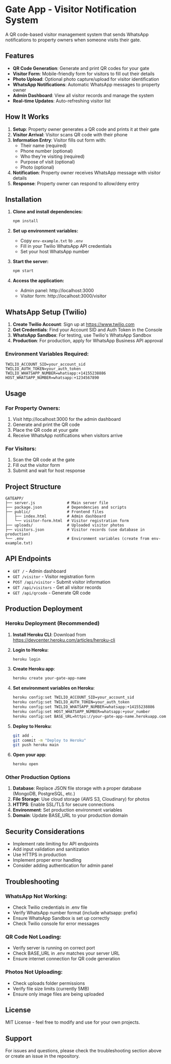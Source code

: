 # Gate App - Visitor Notification System

A QR code-based visitor management system that sends WhatsApp notifications to property owners when someone visits their gate.

## Features

- **QR Code Generation**: Generate and print QR codes for your gate
- **Visitor Form**: Mobile-friendly form for visitors to fill out their details
- **Photo Upload**: Optional photo capture/upload for visitor identification
- **WhatsApp Notifications**: Automatic WhatsApp messages to property owner
- **Admin Dashboard**: View all visitor records and manage the system
- **Real-time Updates**: Auto-refreshing visitor list

## How It Works

1. **Setup**: Property owner generates a QR code and prints it at their gate
2. **Visitor Arrival**: Visitor scans QR code with their phone
3. **Information Entry**: Visitor fills out form with:
   - Their name (required)
   - Phone number (optional)
   - Who they're visiting (required)
   - Purpose of visit (optional)
   - Photo (optional)
4. **Notification**: Property owner receives WhatsApp message with visitor details
5. **Response**: Property owner can respond to allow/deny entry

## Installation

1. **Clone and install dependencies:**
   ```bash
   npm install
   ```

2. **Set up environment variables:**
   - Copy `env-example.txt` to `.env`
   - Fill in your Twilio WhatsApp API credentials
   - Set your host WhatsApp number

3. **Start the server:**
   ```bash
   npm start
   ```

4. **Access the application:**
   - Admin panel: http://localhost:3000
   - Visitor form: http://localhost:3000/visitor

## WhatsApp Setup (Twilio)

1. **Create Twilio Account**: Sign up at https://www.twilio.com
2. **Get Credentials**: Find your Account SID and Auth Token in the Console
3. **WhatsApp Sandbox**: For testing, use Twilio's WhatsApp Sandbox
4. **Production**: For production, apply for WhatsApp Business API approval

### Environment Variables Required:
```
TWILIO_ACCOUNT_SID=your_account_sid
TWILIO_AUTH_TOKEN=your_auth_token
TWILIO_WHATSAPP_NUMBER=whatsapp:+14155238886
HOST_WHATSAPP_NUMBER=whatsapp:+1234567890
```

## Usage

### For Property Owners:
1. Visit http://localhost:3000 for the admin dashboard
2. Generate and print the QR code
3. Place the QR code at your gate
4. Receive WhatsApp notifications when visitors arrive

### For Visitors:
1. Scan the QR code at the gate
2. Fill out the visitor form
3. Submit and wait for host response

## Project Structure

```
GATEAPP/
├── server.js              # Main server file
├── package.json           # Dependencies and scripts
├── public/                # Frontend files
│   ├── index.html         # Admin dashboard
│   └── visitor-form.html  # Visitor registration form
├── uploads/               # Uploaded visitor photos
├── visitors.json          # Visitor records (use database in production)
└── .env                   # Environment variables (create from env-example.txt)
```

## API Endpoints

- `GET /` - Admin dashboard
- `GET /visitor` - Visitor registration form
- `POST /api/visitor` - Submit visitor information
- `GET /api/visitors` - Get all visitor records
- `GET /api/qrcode` - Generate QR code

## Production Deployment

### Heroku Deployment (Recommended)

1. **Install Heroku CLI**: Download from https://devcenter.heroku.com/articles/heroku-cli

2. **Login to Heroku**:
   ```bash
   heroku login
   ```

3. **Create Heroku app**:
   ```bash
   heroku create your-gate-app-name
   ```

4. **Set environment variables on Heroku**:
   ```bash
   heroku config:set TWILIO_ACCOUNT_SID=your_account_sid
   heroku config:set TWILIO_AUTH_TOKEN=your_auth_token
   heroku config:set TWILIO_WHATSAPP_NUMBER=whatsapp:+14155238886
   heroku config:set HOST_WHATSAPP_NUMBER=whatsapp:+your_number
   heroku config:set BASE_URL=https://your-gate-app-name.herokuapp.com
   ```

5. **Deploy to Heroku**:
   ```bash
   git add .
   git commit -m "Deploy to Heroku"
   git push heroku main
   ```

6. **Open your app**:
   ```bash
   heroku open
   ```

### Other Production Options

1. **Database**: Replace JSON file storage with a proper database (MongoDB, PostgreSQL, etc.)
2. **File Storage**: Use cloud storage (AWS S3, Cloudinary) for photos
3. **HTTPS**: Enable SSL/TLS for secure connections
4. **Environment**: Set production environment variables
5. **Domain**: Update BASE_URL to your production domain

## Security Considerations

- Implement rate limiting for API endpoints
- Add input validation and sanitization
- Use HTTPS in production
- Implement proper error handling
- Consider adding authentication for admin panel

## Troubleshooting

### WhatsApp Not Working:
- Check Twilio credentials in .env file
- Verify WhatsApp number format (include whatsapp: prefix)
- Ensure WhatsApp Sandbox is set up correctly
- Check Twilio console for error messages

### QR Code Not Loading:
- Verify server is running on correct port
- Check BASE_URL in .env matches your server URL
- Ensure internet connection for QR code generation

### Photos Not Uploading:
- Check uploads folder permissions
- Verify file size limits (currently 5MB)
- Ensure only image files are being uploaded

## License

MIT License - feel free to modify and use for your own projects.

## Support

For issues and questions, please check the troubleshooting section above or create an issue in the repository.
